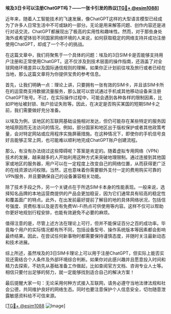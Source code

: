 **埃及3日卡可以注册ChatGPT吗？——一张卡引发的热议[[TG💪+ @esim1088](https://t.me/s/esim1088)]**

近年来，随着人工智能技术的飞速发展，像ChatGPT这样的大型语言模型已经成为了许多人日常生活中不可或缺的一部分。无论是用来解答问题、创作内容还是进行对话交流，ChatGPT都展现出了极高的实用性和趣味性。然而，对于那些身处海外或希望体验不同国家网络环境的人来说，如何获取稳定的网络支持并成功注册使用ChatGPT，却成了一个不小的挑战。

在这篇文章中，我们将聚焦于一个具体的问题：埃及的3日SIM卡是否能够支持用户注册和正常使用ChatGPT。这不仅涉及到技术层面的操作指南，还涵盖了对全球网络环境差异以及国际通信规则的理解。如果你正计划前往埃及旅行或者已经在当地，那么这篇文章将为你提供宝贵的参考信息。

首先，让我们明确一点：理论上讲，只要拥有一张有效的SIM卡，并且该SIM卡所在的运营商支持数据流量服务，那么就可以尝试通过手机或其他移动设备来注册ChatGPT账号。不过，在实际操作过程中，可能会遇到各种各样的限制因素，比如IP地址被封锁、账户验证失败等。因此，在决定是否购买某国的短期SIM卡之前，我们需要做好充分准备。

以埃及为例，该地区的互联网基础设施相对发达，但仍可能存在某些特定的服务因地域原因而无法访问的情况。例如，部分国家和地区出于版权保护或者其他政策考量，会对特定网站或应用程序实施屏蔽措施。在这种情况下，即使你的手机信号良好且能够正常上网，也可能难以顺利地完成ChatGPT账户创建流程。

那么，有没有办法绕过这些障碍呢？答案是肯定的。随着虚拟专用网络（VPN）技术的发展，越来越多的人开始利用这种方式来突破地理限制。通过连接到其他国家或地区的服务器，用户可以在一定程度上改变自己的网络位置，从而获得更广泛的在线资源访问权限。当然，这也意味着你需要额外支付一定的费用购买可靠的VPN服务，并且要确保自己的设备兼容相关功能。

除了技术手段之外，另一个关键点在于所选SIM卡本身的性能表现。一般来说，选择知名品牌的本地运营商提供的产品会更加稳妥，因为它们通常具有较高的稳定性和覆盖面广的特点。此外，在出发前最好提前了解目的地的具体网络状况，包括信号强度、资费标准以及是否有免费Wi-Fi热点可供使用等内容。这样不仅可以帮助你更好地规划行程安排，也能有效避免不必要的麻烦。

值得注意的是，尽管上述方法在理论上可行，但并不能保证百分之百的成功率。毕竟每个用户的实际情况都有所不同，包括设备型号、操作系统版本等因素都会影响最终结果。因此，在尝试任何新事物时都需要保持谨慎态度，并随时关注最新动态和技术进展。

综上所述，虽然埃及的3日SIM卡理论上可以用于注册ChatGPT，但实际上能否实现还需结合个人条件及外部环境综合判断。如果你对此感兴趣并且愿意投入时间和精力去探索，不妨先从基础准备工作做起，比如查阅官方文档、咨询专业人士等。相信只要付出足够的努力，就一定能够找到适合自己的解决方案！

最后提醒大家一句：无论采用何种方式接入互联网，请务必遵守当地法律法规和社会公德，共同维护良好的网络生态。同时也要注意保护个人信息安全，切勿随意泄露敏感资料给不可信来源。

[[TG💪+ @esim1088](https://t.me/s/esim1088) ![Image](https://i.postimg.cc/4NQfJmqS/Snipaste-2025-05-13-00-14-12.png)]